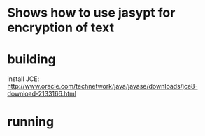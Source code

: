 # Shows how to use jasypt for encryption of text
 
# building
install JCE: 
http://www.oracle.com/technetwork/java/javase/downloads/jce8-download-2133166.html

# running
